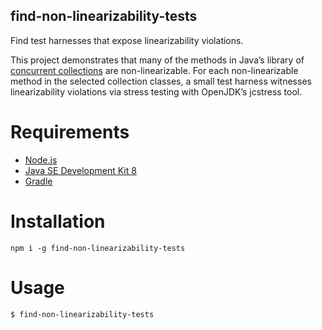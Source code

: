 ## find-non-linearizability-tests

Find test harnesses that expose linearizability violations.

This project demonstrates that many of the methods in Java’s library of
[concurrent collections][] are non-linearizable. For each non-linearizable
method in the selected collection classes, a small test harness witnesses
linearizability violations via stress testing with OpenJDK’s jcstress tool.

# Requirements

* [Node.js][]
* [Java SE Development Kit 8][]
* [Gradle][]

# Installation

    npm i -g find-non-linearizability-tests

# Usage

    $ find-non-linearizability-tests

[Node.js]: https://nodejs.org
[concurrent collections]: https://docs.oracle.com/javase/8/docs/api/java/util/concurrent/package-summary.html
[Java SE Development Kit 8]: http://www.oracle.com/technetwork/java/javase
[Gradle]: http://gradle.org
